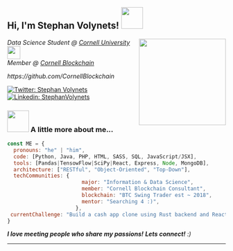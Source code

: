<h2> Hi, I'm Stephan Volynets! <img src="https://media.giphy.com/media/mGcNjsfWAjY5AEZNw6/giphy.gif" width="50"></h2>
<img align='right' src="https://media2.giphy.com/media/YG9lBnjgkKsYk3NBHc/giphy.gif?cid=ecf05e471ia3icbz4ukwc5hjt6fo5yfk0la93aiaf7dphwna&ep=v1_gifs_search&rid=giphy.gif&ct=g" width="200">
<p><em>Data Science Student @ <a href="https://cis.cornell.edu">Cornell University </a> <img src="https://media.giphy.com/media/fYSnHlufseco8Fh93Z/giphy.gif" width="30"></br>Member @ <a href="https://www.cornellblockchain.org">Cornell Blockchain </a> <p>https://github.com/CornellBlockchain</p>
</em></p>  

[![Twitter: Stephan Volynets](https://img.shields.io/twitter/follow/mhsavage55?style=social)](https://twitter.com/mhsavage55)
[![Linkedin: StephanVolynets](https://img.shields.io/badge/stephan-volynets-blue?style=rounded-square&logo=Linkedin&logoColor=white&link=https://www.linkedin.com/in/stephan-volynets/)](https://linkedin.com/in/stephan-volynets)



### <img src="https://media.tenor.com/lNtmoshuUI8AAAAi/bahroo-hacker.gif" width="50">     A little more about me...  

```javascript
const ME = {
  pronouns: "he" | "him",
  code: [Python, Java, PHP, HTML, SASS, SQL, JavaScript/JSX],
  tools: [Pandas|TensowFlow|SciPy|React, Express, Node, MongoDB],
  architecture: ["RESTful", "Object-Oriented", "Top-Down"],
  techCommunities: {
                        major: "Information & Data Science",
                        member: "Cornell Blockchain Consultant",
                        blockchain: "BTC Swing Trader est ~ 2018",
                        mentor: "Searching 4 :)",
                      },
 currentChallenge: "Build a cash app clone using Rust backend and React frontend."
}
```
<em><b>I love meeting people who share my passions!</b> <b>Lets connect!</b> :)</em> 

---

